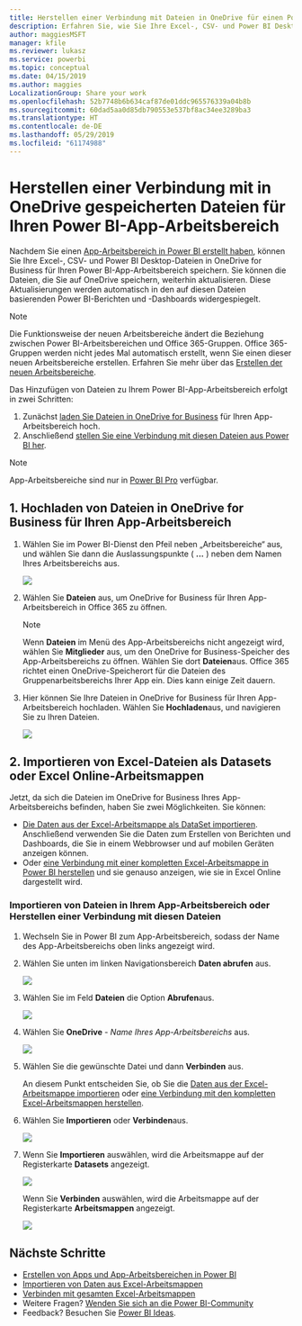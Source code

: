 ```yaml
---
title: Herstellen einer Verbindung mit Dateien in OneDrive für einen Power BI-App-Arbeitsbereich
description: Erfahren Sie, wie Sie Ihre Excel-, CSV- und Power BI Desktop-Dateien in OneDrive für Ihren Power BI-App-Arbeitsbereich speichern und auf diese zugreifen können.
author: maggiesMSFT
manager: kfile
ms.reviewer: lukasz
ms.service: powerbi
ms.topic: conceptual
ms.date: 04/15/2019
ms.author: maggies
LocalizationGroup: Share your work
ms.openlocfilehash: 52b7748b6b634caf87de01ddc965576339a04b8b
ms.sourcegitcommit: 60dad5aa0d85db790553e537bf8ac34ee3289ba3
ms.translationtype: HT
ms.contentlocale: de-DE
ms.lasthandoff: 05/29/2019
ms.locfileid: "61174988"
---
```

# <a name="connect-to-files-stored-in-onedrive-for-your-power-bi-app-workspace"></a>Herstellen einer Verbindung mit in OneDrive gespeicherten Dateien für Ihren Power BI-App-Arbeitsbereich
Nachdem Sie einen [App-Arbeitsbereich in Power BI erstellt haben](service-create-distribute-apps.md), können Sie Ihre Excel-, CSV- und Power BI Desktop-Dateien in OneDrive for Business für Ihren Power BI-App-Arbeitsbereich speichern. Sie können die Dateien, die Sie auf OneDrive speichern, weiterhin aktualisieren. Diese Aktualisierungen werden automatisch in den auf diesen Dateien basierenden Power BI-Berichten und -Dashboards widergespiegelt. 

> [!NOTE]
> Die Funktionsweise der neuen Arbeitsbereiche ändert die Beziehung zwischen Power BI-Arbeitsbereichen und Office 365-Gruppen. Office 365-Gruppen werden nicht jedes Mal automatisch erstellt, wenn Sie einen dieser neuen Arbeitsbereiche erstellen. Erfahren Sie mehr über das [Erstellen der neuen Arbeitsbereiche](service-create-the-new-workspaces.md).

Das Hinzufügen von Dateien zu Ihrem Power BI-App-Arbeitsbereich erfolgt in zwei Schritten: 

1. Zunächst [laden Sie Dateien in OneDrive for Business](service-connect-to-files-in-app-workspace-onedrive-for-business.md#1-upload-files-to-the-onedrive-for-business-for-your-app-workspace) für Ihren App-Arbeitsbereich hoch.
2. Anschließend [stellen Sie eine Verbindung mit diesen Dateien aus Power BI her](service-connect-to-files-in-app-workspace-onedrive-for-business.md#2-import-excel-files-as-datasets-or-as-excel-online-workbooks).

> [!NOTE]
> App-Arbeitsbereiche sind nur in [Power BI Pro](service-features-license-type.md) verfügbar.
> 

## <a name="1-upload-files-to-the-onedrive-for-business-for-your-app-workspace"></a>1\. Hochladen von Dateien in OneDrive for Business für Ihren App-Arbeitsbereich
1. Wählen Sie im Power BI-Dienst den Pfeil neben „Arbeitsbereiche“ aus, und wählen Sie dann die Auslassungspunkte ( **...** ) neben dem Namen Ihres Arbeitsbereichs aus. 
   
   ![](media/service-connect-to-files-in-app-workspace-onedrive-for-business/power-bi-app-ellipsis.png)
2. Wählen Sie **Dateien** aus, um OneDrive for Business für Ihren App-Arbeitsbereich in Office 365 zu öffnen.
   
   > [!NOTE]
   > Wenn **Dateien** im Menü des App-Arbeitsbereichs nicht angezeigt wird, wählen Sie **Mitglieder** aus, um den OneDrive for Business-Speicher des App-Arbeitsbereichs zu öffnen. Wählen Sie dort **Dateien**aus. Office 365 richtet einen OneDrive-Speicherort für die Dateien des Gruppenarbeitsbereichs Ihrer App ein. Dies kann einige Zeit dauern. 
   > 
   > 
3. Hier können Sie Ihre Dateien in OneDrive for Business für Ihren App-Arbeitsbereich hochladen. Wählen Sie **Hochladen**aus, und navigieren Sie zu Ihren Dateien.
   
   ![](media/service-connect-to-files-in-app-workspace-onedrive-for-business/pbi_grpfilesonedrive.png)

## <a name="2-import-excel-files-as-datasets-or-as-excel-online-workbooks"></a>2\. Importieren von Excel-Dateien als Datasets oder Excel Online-Arbeitsmappen
Jetzt, da sich die Dateien im OneDrive for Business Ihres App-Arbeitsbereichs befinden, haben Sie zwei Möglichkeiten. Sie können: 

* [Die Daten aus der Excel-Arbeitsmappe als DataSet importieren](service-get-data-from-files.md). Anschließend verwenden Sie die Daten zum Erstellen von Berichten und Dashboards, die Sie in einem Webbrowser und auf mobilen Geräten anzeigen können.
* Oder [eine Verbindung mit einer kompletten Excel-Arbeitsmappe in Power BI herstellen](service-excel-workbook-files.md) und sie genauso anzeigen, wie sie in Excel Online dargestellt wird.

### <a name="import-or-connect-to-the-files-in-your-app-workspace"></a>Importieren von Dateien in Ihrem App-Arbeitsbereich oder Herstellen einer Verbindung mit diesen Dateien
1. Wechseln Sie in Power BI zum App-Arbeitsbereich, sodass der Name des App-Arbeitsbereichs oben links angezeigt wird. 
2. Wählen Sie unten im linken Navigationsbereich **Daten abrufen** aus. 
   
   ![](media/service-connect-to-files-in-app-workspace-onedrive-for-business/power-bi-app-get-data-button.png)
3. Wählen Sie im Feld **Dateien** die Option **Abrufen**aus.
   
   ![](media/service-connect-to-files-in-app-workspace-onedrive-for-business/pbi_getfiles.png)
4. Wählen Sie **OneDrive** - *Name Ihres App-Arbeitsbereichs* aus.
   
    ![](media/service-connect-to-files-in-app-workspace-onedrive-for-business/pbi_grp_one_drive_shrpt.png)
5. Wählen Sie die gewünschte Datei und dann **Verbinden** aus.
   
    An diesem Punkt entscheiden Sie, ob Sie die [Daten aus der Excel-Arbeitsmappe importieren](service-get-data-from-files.md) oder [eine Verbindung mit den kompletten Excel-Arbeitsmappen herstellen](service-excel-workbook-files.md).
6. Wählen Sie **Importieren** oder **Verbinden**aus.
   
    ![](media/service-connect-to-files-in-app-workspace-onedrive-for-business/pbi_importexceldataorwholecrop.png)
7. Wenn Sie **Importieren** auswählen, wird die Arbeitsmappe auf der Registerkarte **Datasets** angezeigt. 
   
    ![](media/service-connect-to-files-in-app-workspace-onedrive-for-business/power-bi-app-excel-file-import.png)
   
    Wenn Sie **Verbinden** auswählen, wird die Arbeitsmappe auf der Registerkarte **Arbeitsmappen** angezeigt.
   
    ![](media/service-connect-to-files-in-app-workspace-onedrive-for-business/power-bi-app-excel-file-connect.png)

## <a name="next-steps"></a>Nächste Schritte
* [Erstellen von Apps und App-Arbeitsbereichen in Power BI](service-create-distribute-apps.md)
* [Importieren von Daten aus Excel-Arbeitsmappen](service-get-data-from-files.md)
* [Verbinden mit gesamten Excel-Arbeitsmappen](service-excel-workbook-files.md)
* Weitere Fragen? [Wenden Sie sich an die Power BI-Community](http://community.powerbi.com/)
* Feedback? Besuchen Sie [Power BI Ideas](https://ideas.powerbi.com/forums/265200-power-bi).

